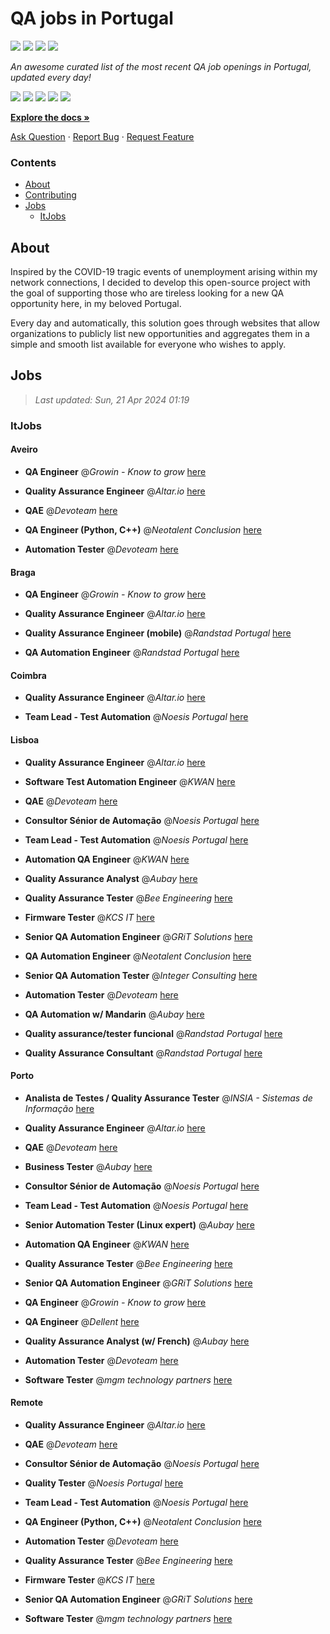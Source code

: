 QA jobs in Portugal
========================

![](https://img.shields.io/static/v1?label=%F0%9F%8C%9F&message=If%20Useful&color=BC4E99)
[![](https://img.shields.io/github/stars/sergiomartins8/qa-jobs-in-portugal)](https://github.com/sergiomartins8/qa-jobs-in-portugal/stargazers)
[![](https://img.shields.io/github/forks/sergiomartins8/qa-jobs-in-portugal)](https://github.com/sergiomartins8/qa-jobs-in-portugal/network/members)
[![](https://img.shields.io/badge/-sergiomartins8-blue?logo=Linkedin&logoColor=white)](https://www.linkedin.com/in/sergiomartins8/)

_An awesome curated list of the most recent QA job openings in Portugal, updated every day!_

[![](https://img.shields.io/github/v/release/sergiomartins8/qa-jobs-in-portugal)](https://github.com/sergiomartins8/qa-jobs-in-portugal/releases)
[![](https://github.com/sergiomartins8/qa-jobs-in-portugal/workflows/release/badge.svg)](https://github.com/sergiomartins8/qa-jobs-in-portugal/actions?query=workflow%3Arelease)
[![](https://img.shields.io/github/issues/sergiomartins8/qa-jobs-in-portugal)](https://github.com/sergiomartins8/qa-jobs-in-portugal/issues)
[![](https://img.shields.io/github/contributors/sergiomartins8/qa-jobs-in-portugal)](https://github.com/sergiomartins8/qa-jobs-in-portugal/graphs/contributors)
[![](https://img.shields.io/github/license/sergiomartins8/qa-jobs-in-portugal)](https://github.com/sergiomartins8/qa-jobs-in-portugal/blob/master/LICENSE)

**[Explore the docs »](https://github.com/sergiomartins8/qa-jobs-in-portugal/blob/master/docs/DOCUMENTATION.md)**

[Ask Question](https://github.com/sergiomartins8/qa-jobs-in-portugal/issues) 
·
[Report Bug](https://github.com/sergiomartins8/qa-jobs-in-portugal/issues)
·
[Request Feature](https://github.com/sergiomartins8/qa-jobs-in-portugal/issues)

### Contents
* [About](#about)
* [Contributing](https://github.com/sergiomartins8/qa-jobs-in-portugal/blob/master/docs/CONTRIBUTING.md)
* [Jobs](#jobs)
  * [ItJobs](#itjobs)

## About
Inspired by the COVID-19 tragic events of unemployment arising within my network connections, I decided to develop this open-source project with the goal of supporting those who are tireless looking for a new QA opportunity here, in my beloved Portugal.

Every day and automatically, this solution goes through websites that allow organizations to publicly list new opportunities and aggregates them in a simple and smooth list available for everyone who wishes to apply.

Jobs
---------

> _Last updated: Sun, 21 Apr 2024 01:19_

### ItJobs

#### Aveiro

- **QA Engineer** @_Growin - Know to grow_ [here](https://www.itjobs.pt/oferta/480934/qa-engineer)


- **Quality Assurance Engineer** @_Altar.io_ [here](https://www.itjobs.pt/oferta/482118/quality-assurance-engineer)


- **QAE** @_Devoteam_ [here](https://www.itjobs.pt/oferta/481140/qae)


- **QA Engineer (Python, C++)** @_Neotalent Conclusion_ [here](https://www.itjobs.pt/oferta/481590/qa-engineer-robot-framework)


- **Automation Tester** @_Devoteam_ [here](https://www.itjobs.pt/oferta/481764/automation-tester)

#### Braga

- **QA Engineer** @_Growin - Know to grow_ [here](https://www.itjobs.pt/oferta/480934/qa-engineer)


- **Quality Assurance Engineer** @_Altar.io_ [here](https://www.itjobs.pt/oferta/482118/quality-assurance-engineer)


- **Quality Assurance Engineer (mobile)** @_Randstad Portugal_ [here](https://www.itjobs.pt/oferta/481071/qa-engineer-mobile)


- **QA Automation Engineer** @_Randstad Portugal_ [here](https://www.itjobs.pt/oferta/481809/qa-automation-engineer)

#### Coimbra

- **Quality Assurance Engineer** @_Altar.io_ [here](https://www.itjobs.pt/oferta/482118/quality-assurance-engineer)


- **Team Lead - Test Automation** @_Noesis Portugal_ [here](https://www.itjobs.pt/oferta/481703/team-lead-test-automation-todo-o-pais)

#### Lisboa

- **Quality Assurance Engineer** @_Altar.io_ [here](https://www.itjobs.pt/oferta/482118/quality-assurance-engineer)


- **Software Test Automation Engineer** @_KWAN_ [here](https://www.itjobs.pt/oferta/481779/software-test-automation-engineer)


- **QAE** @_Devoteam_ [here](https://www.itjobs.pt/oferta/481140/qae)


- **Consultor Sénior de Automação** @_Noesis Portugal_ [here](https://www.itjobs.pt/oferta/481706/consultor-senior-de-automacao-todo-o-pais)


- **Team Lead - Test Automation** @_Noesis Portugal_ [here](https://www.itjobs.pt/oferta/481703/team-lead-test-automation-todo-o-pais)


- **Automation QA Engineer** @_KWAN_ [here](https://www.itjobs.pt/oferta/481438/automation-qa-engineer)


- **Quality Assurance Analyst** @_Aubay_ [here](https://www.itjobs.pt/oferta/481973/quality-assurance-analyst)


- **Quality Assurance Tester** @_Bee Engineering_ [here](https://www.itjobs.pt/oferta/482208/quality-assurance-tester)


- **Firmware Tester** @_KCS IT_ [here](https://www.itjobs.pt/oferta/482097/firmware-tester)


- **Senior QA Automation Engineer** @_GRiT Solutions_ [here](https://www.itjobs.pt/oferta/481600/senior-qa-automation-engineer)


- **QA Automation Engineer** @_Neotalent Conclusion_ [here](https://www.itjobs.pt/oferta/481343/qa-automation-engineer)


- **Senior QA Automation Tester** @_Integer Consulting_ [here](https://www.itjobs.pt/oferta/480814/senior-qa-automation-tester)


- **Automation Tester** @_Devoteam_ [here](https://www.itjobs.pt/oferta/481764/automation-tester)


- **QA Automation w/ Mandarin** @_Aubay_ [here](https://www.itjobs.pt/oferta/481865/qa-automation-w-mandarin)


- **Quality assurance/tester funcional** @_Randstad Portugal_ [here](https://www.itjobs.pt/oferta/481584/quality-assurance-tester-funcional)


- **Quality Assurance Consultant** @_Randstad Portugal_ [here](https://www.itjobs.pt/oferta/482215/quality-assurance-consultant)

#### Porto

- **Analista de Testes / Quality Assurance Tester** @_INSIA - Sistemas de Informação_ [here](https://www.itjobs.pt/oferta/482068/analista-de-testes-quality-assurance-tester)


- **Quality Assurance Engineer** @_Altar.io_ [here](https://www.itjobs.pt/oferta/482118/quality-assurance-engineer)


- **QAE** @_Devoteam_ [here](https://www.itjobs.pt/oferta/481140/qae)


- **Business Tester** @_Aubay_ [here](https://www.itjobs.pt/oferta/481978/business-tester)


- **Consultor Sénior de Automação** @_Noesis Portugal_ [here](https://www.itjobs.pt/oferta/481706/consultor-senior-de-automacao-todo-o-pais)


- **Team Lead - Test Automation** @_Noesis Portugal_ [here](https://www.itjobs.pt/oferta/481703/team-lead-test-automation-todo-o-pais)


- **Senior Automation Tester (Linux expert)** @_Aubay_ [here](https://www.itjobs.pt/oferta/481867/senior-automation-tester-linux-expert)


- **Automation QA Engineer** @_KWAN_ [here](https://www.itjobs.pt/oferta/481438/automation-qa-engineer)


- **Quality Assurance Tester** @_Bee Engineering_ [here](https://www.itjobs.pt/oferta/482208/quality-assurance-tester)


- **Senior QA Automation Engineer** @_GRiT Solutions_ [here](https://www.itjobs.pt/oferta/481600/senior-qa-automation-engineer)


- **QA Engineer** @_Growin - Know to grow_ [here](https://www.itjobs.pt/oferta/480934/qa-engineer)


- **QA Engineer** @_Dellent_ [here](https://www.itjobs.pt/oferta/480120/qa-engineer)


- **Quality Assurance Analyst (w/ French)** @_Aubay_ [here](https://www.itjobs.pt/oferta/481971/quality-assurance-analyst-w-french)


- **Automation Tester** @_Devoteam_ [here](https://www.itjobs.pt/oferta/481764/automation-tester)


- **Software Tester** @_mgm technology partners_ [here](https://www.itjobs.pt/oferta/482248/software-tester)

#### Remote

- **Quality Assurance Engineer** @_Altar.io_ [here](https://www.itjobs.pt/oferta/482118/quality-assurance-engineer)


- **QAE** @_Devoteam_ [here](https://www.itjobs.pt/oferta/481140/qae)


- **Consultor Sénior de Automação** @_Noesis Portugal_ [here](https://www.itjobs.pt/oferta/481706/consultor-senior-de-automacao-todo-o-pais)


- **Quality Tester** @_Noesis Portugal_ [here](https://www.itjobs.pt/oferta/481649/quality-tester-porto)


- **Team Lead - Test Automation** @_Noesis Portugal_ [here](https://www.itjobs.pt/oferta/481703/team-lead-test-automation-todo-o-pais)


- **QA Engineer (Python, C++)** @_Neotalent Conclusion_ [here](https://www.itjobs.pt/oferta/481590/qa-engineer-robot-framework)


- **Automation Tester** @_Devoteam_ [here](https://www.itjobs.pt/oferta/481764/automation-tester)


- **Quality Assurance Tester** @_Bee Engineering_ [here](https://www.itjobs.pt/oferta/482208/quality-assurance-tester)


- **Firmware Tester** @_KCS IT_ [here](https://www.itjobs.pt/oferta/482097/firmware-tester)


- **Senior QA Automation Engineer** @_GRiT Solutions_ [here](https://www.itjobs.pt/oferta/481600/senior-qa-automation-engineer)


- **Software Tester** @_mgm technology partners_ [here](https://www.itjobs.pt/oferta/482248/software-tester)


